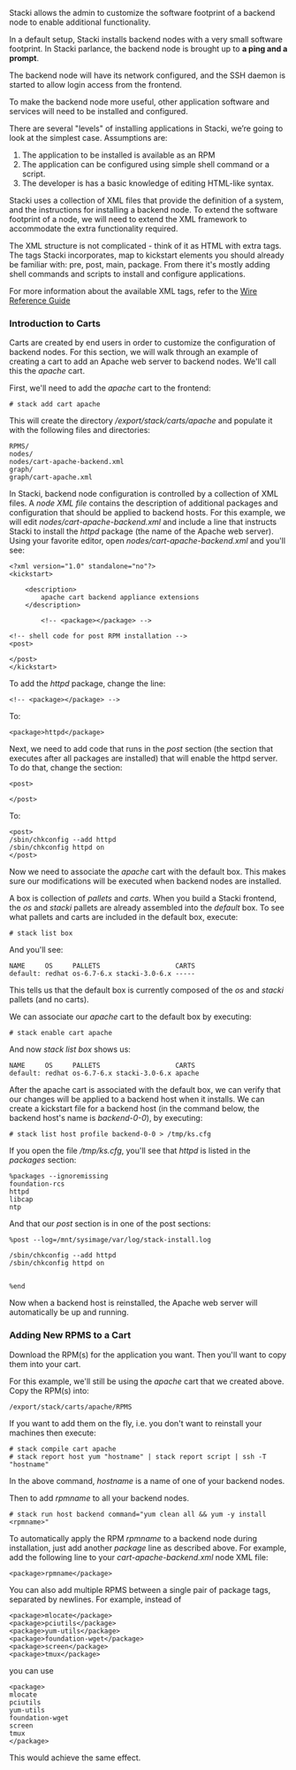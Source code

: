 Stacki allows the admin to customize the software
footprint of a backend node to enable additional
functionality.

In a default setup, Stacki installs backend nodes with
a very small software footprint. In Stacki parlance, the
backend node is brought up to **a ping and a prompt**.

The backend node will have its network configured, and
the SSH daemon is started to allow login access from
the frontend.

To make the backend node more useful, other application
software and services will need to be installed and
configured.

There are several "levels" of installing applications in Stacki,
we’re going to look at the simplest case. Assumptions are:

1. The application to be installed is available as an RPM
2. The application can be configured using simple shell command
   or a script.
3. The developer is has a basic knowledge of editing HTML-like syntax.

Stacki uses a collection of XML files that provide the definition
of a system, and the instructions for installing a backend node.
To extend the software footprint of a node, we will need to extend
the XML framework to accommodate the extra functionality
required.

The XML structure is not complicated - think of it as HTML with extra
tags. The tags Stacki incorporates, map to kickstart elements you 
should already be familiar with: pre, post, main, package. From there
it's mostly adding shell commands and scripts to install and configure
applications.

For more information about the available XML tags, refer to the
[Wire Reference Guide](Wire-Reference)

### Introduction to Carts

Carts are created by end users in order to customize the configuration of
backend nodes.
For this section, we will walk through an example of creating a cart to 
add an Apache web server to backend nodes.
We'll call this the *apache* cart.

First, we'll need to add the *apache* cart to the frontend:

	# stack add cart apache

This will create the directory */export/stack/carts/apache* and populate it
with the following files and directories:

```
RPMS/
nodes/
nodes/cart-apache-backend.xml
graph/
graph/cart-apache.xml
```

In Stacki, backend node configuration is controlled by a collection of XML
files.
A *node XML file* contains the description of additional packages and
configuration that should be applied to backend hosts.
For this example, we will edit *nodes/cart-apache-backend.xml* and include a
line that instructs Stacki to install the *httpd* package (the name of the
Apache web server).
Using your favorite editor, open *nodes/cart-apache-backend.xml* and you'll
see:

```
<?xml version="1.0" standalone="no"?>
<kickstart>

	<description>
        apache cart backend appliance extensions
	</description>

        <!-- <package></package> -->

<!-- shell code for post RPM installation -->
<post>

</post>
</kickstart>
```

To add the *httpd* package, change the line:

```
<!-- <package></package> -->
```

To:

```
<package>httpd</package>
```

Next, we need to add code that runs in the *post* section (the section that
executes after all packages are installed) that will enable the httpd server.
To do that, change the section:

```
<post>

</post>
```

To:

```
<post>
/sbin/chkconfig --add httpd
/sbin/chkconfig httpd on
</post>
```

Now we need to associate the *apache* cart with the default box.
This makes sure our modifications will be executed when
backend nodes are installed.

A box is collection of *pallets* and *carts*.
When you build a Stacki frontend, the *os* and *stacki* pallets are already
assembled into the *default* box.
To see what pallets and carts are included in the default box,
execute:

	# stack list box

And you'll see:

```
NAME     OS     PALLETS                   CARTS
default: redhat os-6.7-6.x stacki-3.0-6.x -----
```

This tells us that the default box is currently composed of the
*os* and *stacki* pallets (and no carts).

We can associate our *apache* cart to the default box by executing:

	# stack enable cart apache

And now *stack list box* shows us:

```
NAME     OS     PALLETS                   CARTS 
default: redhat os-6.7-6.x stacki-3.0-6.x apache
```

After the apache cart is associated with the default box, we can verify that
our changes will be applied to a backend host when it installs.
We can create a kickstart file for a backend host (in the command below,
the backend host's name is *backend-0-0*), by executing:

	# stack list host profile backend-0-0 > /tmp/ks.cfg	

If you open the file */tmp/ks.cfg*, you'll see that *httpd* is listed in the
*packages* section:

```
%packages --ignoremissing
foundation-rcs
httpd
libcap
ntp
```

And that our *post* section is in one of the post sections:

```
%post --log=/mnt/sysimage/var/log/stack-install.log

/sbin/chkconfig --add httpd
/sbin/chkconfig httpd on


%end
```

Now when a backend host is reinstalled, the Apache web server will
automatically be up and running.


### Adding New RPMS to a Cart

Download the RPM(s) for the application you want.
Then you'll want to copy them into your cart.

For this example, we'll still be using the *apache* cart that we created above.
Copy the RPM(s) into:

```
/export/stack/carts/apache/RPMS
```

If you want to add them on the fly, i.e. you don't want to reinstall your machines then execute:

	# stack compile cart apache	
	# stack report host yum "hostname" | stack report script | ssh -T "hostname"

In the above command, *hostname* is a name of one of your backend nodes.

Then to add *rpmname* to all your backend nodes.

	# stack run host backend command="yum clean all && yum -y install <rpmname>"

To automatically apply the RPM *rpmname* to a backend node during installation,
just add another *package* line as described above.
For example, add the following line to your *cart-apache-backend.xml* node XML
file:

```
<package>rpmname</package>
```
You can also add multiple RPMS between a single pair of package tags, separated
by newlines.
For example, instead of
```
<package>mlocate</package>
<package>pciutils</package>
<package>yum-utils</package>
<package>foundation-wget</package>
<package>screen</package>
<package>tmux</package>
```
you can use
```
<package>
mlocate
pciutils
yum-utils
foundation-wget
screen
tmux
</package>
```
This would achieve the same effect.

